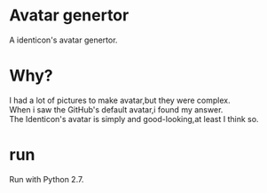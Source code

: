 # Avatar genertor

A identicon's avatar genertor.

# Why?

I had a lot of pictures to make avatar,but they were complex.  
When i saw the GitHub's default avatar,i found my answer.  
The Identicon's avatar is simply and good-looking,at least I think so.

# run

Run with Python 2.7.



